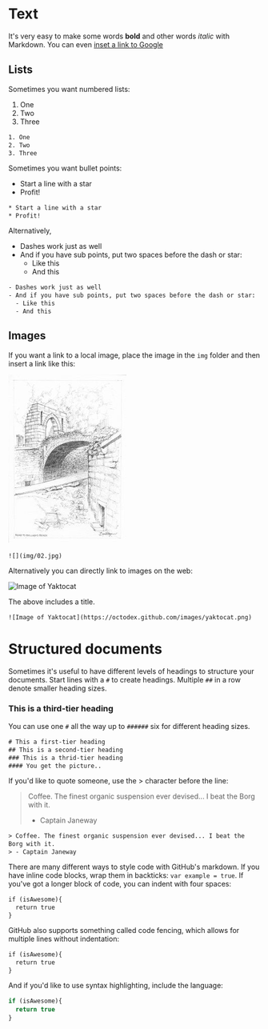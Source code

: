 # Text

It's very easy to make some words **bold** and other words *italic* with Markdown. You can even [inset a link to Google](http://google.com)

## Lists

Sometimes you want numbered lists:

1. One
2. Two
3. Three

~~~
1. One
2. Two
3. Three
~~~

Sometimes you want bullet points:

* Start a line with a star
* Profit!

~~~
* Start a line with a star
* Profit!
~~~

Alternatively,

- Dashes work just as well
- And if you have sub points, put two spaces before the dash or star:
  - Like this
  - And this

~~~
- Dashes work just as well
- And if you have sub points, put two spaces before the dash or star:
  - Like this
  - And this
~~~    

## Images

If you want a link to a local image, place the image in the `img` folder and then insert a link like this:

![](img/02.jpg)

~~~
![](img/02.jpg)
~~~

Alternatively you can directly link to images on the web:

![Image of Yaktocat](https://octodex.github.com/images/yaktocat.png)

The above includes a title.

~~~
![Image of Yaktocat](https://octodex.github.com/images/yaktocat.png)
~~~

# Structured documents

Sometimes it's useful to have different levels of headings to structure your documents. Start lines with a `#` to create headings. Multiple `##` in a row denote smaller heading sizes.

### This is a third-tier heading

You can use one `#` all the way up to `######` six for different heading sizes.

~~~
# This a first-tier heading
## This is a second-tier heading
### This is a thrid-tier heading
#### You get the picture..
~~~

If you'd like to quote someone, use the > character before the line:

> Coffee. The finest organic suspension ever devised... I beat the Borg with it.
> - Captain Janeway

~~~
> Coffee. The finest organic suspension ever devised... I beat the Borg with it.
> - Captain Janeway
~~~

There are many different ways to style code with GitHub's markdown. If you have inline code blocks, wrap them in backticks: `var example = true`.  If you've got a longer block of code, you can indent with four spaces:

    if (isAwesome){
      return true
    }

GitHub also supports something called code fencing, which allows for multiple lines without indentation:

~~~
if (isAwesome){
  return true
}
~~~

And if you'd like to use syntax highlighting, include the language:

~~~javascript
if (isAwesome){
  return true
}
~~~

